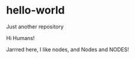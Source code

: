 # hello-world
Just another repository

Hi Humans!

Jarrred here, I like nodes, and Nodes and NODES!
